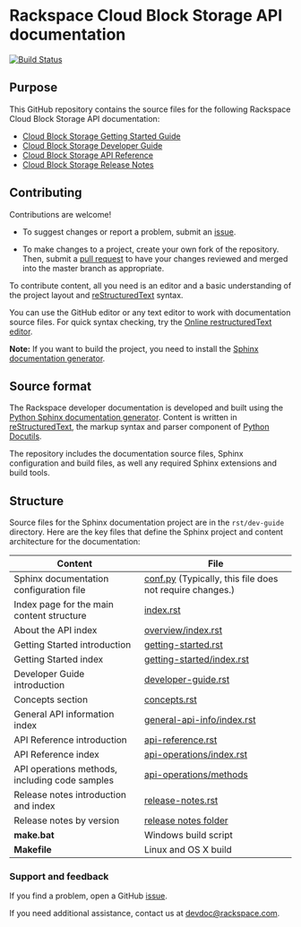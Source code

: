 # Rackspace Cloud Block Storage API documentation

[![Build Status](https://travis-ci.org/rackerlabs/docs-cloud-block-storage.svg?branch=master)](https://travis-ci.org/rackerlabs/docs-cloud-block-storage)


## Purpose

This GitHub repository contains the source files for the following Rackspace Cloud Block Storage API documentation:

* [Cloud Block Storage Getting Started Guide](https://developer.rackspace.com/docs/cloud-block-storage/v1/developer-guide/#getting-started)
* [Cloud Block Storage Developer Guide](https://developer.rackspace.com/docs/cloud-block-storage/v1/developer-guide/)
* [Cloud Block Storage API Reference](https://developer.rackspace.com/docs/cloud-block-storage/v1/developer-guide/#api-reference)
* [Cloud Block Storage Release Notes](https://developer.rackspace.com/docs/cloud-block-storage/v1/developer-guide/#release-notes)




## Contributing

Contributions are welcome! 

* To suggest changes or report a problem, submit an [issue](https://github.com/rackerlabs/docs-cloud-block-storage/issues). 

* To make changes to a project, create your own fork of the repository. Then, submit a [pull 
request](https://github.com/rackerlabs/docs-cloud-block-storage/compare?expand=1) to have your changes reviewed 
and merged into the master branch as appropriate.

To contribute content, all you need is an editor and a 
basic understanding of the project layout and [reStructuredText](http://sphinx-doc.org/rest.html) syntax.

You can use the GitHub editor or any text editor to work with documentation source files. For quick syntax checking, try the 
[Online restructuredText editor](http://rst.ninjs.org/). 

**Note:** If you want to build the project, you need to install the [Sphinx documentation generator](http://www.sphinx-doc.org/en/stable/install.html). 

## Source format

The Rackspace developer documentation is developed and built using the [Python Sphinx documentation generator](http://sphinx-doc.org/). Content is 
written in [reStructuredText](http://sphinx-doc.org/rest.html), the markup syntax and parser component of 
[Python Docutils](http://docutils.sourceforge.net/index.html).

The repository includes the documentation source files, 
Sphinx configuration and build files, as well any required Sphinx 
extensions and build tools. 

## Structure

Source files for the Sphinx documentation project are in the ``rst/dev-guide`` directory. Here are the key files that define 
the Sphinx project and content architecture for the documentation: 

Content | File
--- | ---
|Sphinx documentation configuration file| [conf.py](https://github.com/rackerlabs/docs-cloud-block-storage/blob/master/rst/dev-guide/conf.py) (Typically, this file does not require changes.)
|Index page for the main content structure| [index.rst](https://github.com/rackerlabs/docs-cloud-block-storage/blob/master/rst/dev-guide/index.rst)
|About the API index| [overview/index.rst](https://github.com/rackerlabs/docs-cloud-block-storage/blob/master/rst/dev-guide/overview/index.rst)
|Getting Started introduction| [getting-started.rst](https://github.com/rackerlabs/docs-cloud-block-storage/blob/master/rst/dev-guide/getting-started.rst)
|Getting Started index|[getting-started/index.rst](https://github.com/rackerlabs/docs-cloud-block-storage/blob/master/rst/dev-guide/getting-started/index.rst)
|Developer Guide introduction|[developer-guide.rst](https://github.com/rackerlabs/docs-cloud-block-storage/blob/master/rst/dev-guide/developer-guide.rst)
|Concepts section| [concepts.rst](https://github.com/rackerlabs/docs-cloud-block-storage/blob/master/rst/dev-guide/concepts.rst)
|General API information index|[general-api-info/index.rst](https://github.com/rackerlabs/docs-cloud-block-storage/blob/master/rst/dev-guide/general-api-info/index.rst)
|API Reference introduction|[api-reference.rst](https://github.com/rackerlabs/docs-cloud-block-storage/blob/master/rst/dev-guide/api-reference.rst)
|API Reference index|[api-operations/index.rst](https://github.com/rackerlabs/docs-cloud-block-storage/blob/master/rst/dev-guide/api-operations/index.rst)
|API operations methods, including code samples|[api-operations/methods](https://github.com/rackerlabs/docs-cloud-block-storage/tree/master/rst/dev-guide/api-operations/methods) 
|Release notes introduction and index|[release-notes.rst](https://github.com/rackerlabs/docs-cloud-block-storage/blob/master/rst/dev-guide/release-notes.rst)
|Release notes by version|[release notes folder](https://github.com/rackerlabs/docs-cloud-block-storage/tree/master/rst/dev-guide/release-notes)
|**make.bat**|Windows build script
|**Makefile**| Linux and OS X build

### Support and feedback

If you find a problem, open a GitHub [issue](https://github.com/rackerlabs/docs-cloud-block-storage/issues).

If you need additional assistance, contact us at [devdoc@rackspace.com](mailto:devdoc@rackspace.com).

